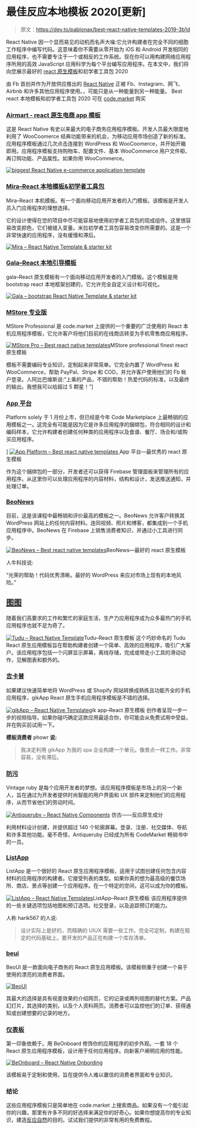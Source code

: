 # 最佳反应本地模板 2020[更新]

> 原文：<https://dev.to/pablonax/best-react-native-templates-2019-3b1d>

React Native 因一个显而易见的动机而名声大噪:它允许构建者在完全不同的细胞工作程序中编写代码。这意味着你不需要从零开始为 iOS 和 Android 开发相同的应用程序，也不需要专注于一个或相反的工作系统。现在你可以用构建网络应用程序所用的高效 JavaScript 应用科学为每个平台编写应用程序。在本文中，我们将向您展示最好的 [react 原生模板](https://code.market/category/react-native/)和初学者工具包 2020

由 Fb 首创并作为开放供应推出的 [React Native](https://facebook.github.io/react-native/) 正被 Fb、Instagram、网飞、Airbnb 和许多其他应用程序使用。，可能只是从一种能量到另一种能量。
Best react 本地模板和初学者工具包 2020 可在 [code.market](http://code.market) 购买

### [Airmart - react 原生电商 app 模板](https://code.market/product/airmart-ecommerce-app-template/)

这是 React Native 有史以来最大的电子商务应用程序模板。开发人员最大限度地利用了 WooCoomerce 经典功能带来的机会，为移动应用市场创造了新的标准。应用程序模板通过几次点击连接到 WordPress 和 WooCoomerce，并开始开箱即用。应用程序模板支持购物车、配置文件、基本 WooCommerce 用户文件柜、再订购功能、产品属性。如果你用 WooCommerce。

[![biggest React Native e-commerce application template ](img/6472a5f1d16f9cd1c06191e34bd7b354.png)](https://code.market/product/airmart-ecommerce-app-template/)

### [Mira–React 本地模板&初学者工具包](https://code.market/product/mira-react-native-template-starter-kit/)

Mira–React 本机模板。有一个面向移动应用开发者的入门模板。该模板是开发人员入门应用程序的理想选择。

它的设计使得在您的项目中尽可能容易地使用初学者工具包的现成组件。这里很容易改变颜色，它们被缝入变量。米拉初学者工具包容易改变你所需要的。这是一个非常快速的应用程序，没有缓慢和滞后。

[![Mira – React Native Template & starter kit](img/fa9a8f329c931af6fa9d8f9a002632e5.png "Mira – React Native Template &amp; starter kit")](https://code.market/product/mira-react-native-template-starter-kit/)

### [Gala–React 本地引导模板](https://code.market/product/gala-react-native-bootstrap-template/)

gala–React 原生模板有一个面向移动应用开发者的入门模板。这个模板是用 bootstrap react 本地框架创建的，它允许完全自定义设计和可视化。

[![Gala – bootstrap React Native Template & starter kit](img/f7dc3b97be73a216ab9b72fdfd63e3c8.png "Gala – React Native Template &amp; starter kit")](https://code.market/product/gala-react-native-bootstrap-template/)

### [MStore 专业版](https://code.market/product/mstore-pro-complete-react-native-template-for-e-commerce/)

MStore Professional 是 code.market 上提供的一个重要的广泛使用的 React 本机应用程序模板，它允许客户将他们目前的在线商店转变为手机零售商应用程序。

[![MStore Pro – Best react native templates](img/0ecb9a5458cb7322d3ff0e8ecb6a84a7.png)](https://code.market/product/mstore-pro-complete-react-native-template-for-e-commerce/)MStore professional finest react 原生模板

模板不需要编码专业知识，定制起来非常简单。它完全内置了 WordPress 和 WooCommerce，帮助 PayPal、Stripe 和 COD，并允许客户使用他们的 Fb 帐户登录。人阿比巴维斯说:“上乘的产品，不错的帮助！热爱代码的标准，以及最终的输出。我想我可以给超过 5 颗星！”]

### [App 平台](https://code.market/product/app-platform-all-in-one-react-native-universal-mobile-app/)

Platform solely 于 1 月份上市，但已经是今年 Code Marketplace 上最畅销的应用模板之一。这完全有可能是因为它是许多应用程序的捆绑包，符合相同的设计和编码样本，它允许构建者创建任何种类的应用程序以及食谱、餐厅、场合和/或购买应用程序。

] [![App Platform – Best react native templates](img/4fe043272e6ba7097d9ebad91873fe4a.png "https://code.market/product/app-platform-all-in-one-react-native-universal-mobile-app/") ](https://code.market/product/app-platform-all-in-one-react-native-universal-mobile-app/) App 平台—最优秀的 react 原生模板

作为这个捆绑包的一部分，开发者还可以获得 Firebase 管理面板来管理所有的应用程序。从这里你可以处理应用程序的内容材料，结构和设计，发送推送通知，并处理订单。

### [BeoNews](https://code.market/product/beonews-pro-react-native-mobile-app-for-wordpress/)

目前，这是该课程中最畅销和评价最高的模板之一。BeoNews 允许客户转换其 WordPress 网站上的任何内容材料。连同视频、照片和博客，都集成到一个手机应用程序中。BeoNews 在 Firebase 上销售消费者知识，并通过小工具进行同步。

[![BeoNews – Best react native templates](img/f0d2a6a7f1c5fd2435091baf116d7a31.png)](https://code.market/product/beonews-pro-react-native-mobile-app-for-wordpress/)BeoNews—最好的 react 原生模板

人牛科技说:

“光荣的帮助！代码优秀清晰。最好的 WordPress 来应对市场上现有的本地风险。”

## [图图](https://code.market/product/tudu-a-react-native-todo-list/)

随着我们高要求的工作和繁忙的家庭生活，生产力应用程序成为众多最热门的手机应用程序也就不足为奇了。

[![Tudu – React Native Template](img/f5d5b771c7634ca5e5d837d8cb96b19e.png "Tudu – React Native Template")](https://code.market/product/tudu-a-react-native-todo-list/)Tudu–React 原生模板
这个巧妙命名的 Tudu React 原生应用模板旨在帮助构建者创建一个简单、高效的应用程序，吸引广大客户。该应用程序包括一个闪屏显示屏幕，离线存储，完成或带走小工具的滑动动作，见解图表和额外的。

### [吉卡普](https://code.market/product/gikapp-react-native-mobile-app-for-wordpress/)

如果建议快速简单地将 WordPress 或 Shopify 网站转换成熟练且功能齐全的手机应用程序，gikApp React 原生手机应用程序模板是不错的选择。

[![gikApp – React Native Template](img/ac59c46c4df0e307e820bcbfd508504f.png "gikApp – React Native Template")](https://code.market/product/gikapp-react-native-mobile-app-for-wordpress/)gik app–React 原生模板
创作者呈现一步一步的视频指导。如果你碰巧确定这款应用最适合你，你可能会从免费试用中受益，并在购买前试用一下。

**模板消费者** phowr **说:**

> 我决定利用 gikApp 为我的 spa 企业构建一个单元。像景点一样工作。非常容易，没有滞后。

### [防污](https://code.market/product/antiqueruby-react-native-material-design-ui-components/)

Vintage ruby 是每个应用开发者的梦想。该应用程序模板是市场上的另一个新人，旨在通过为开发者提供时尚智能的用户界面和 UX 部件来定制他们的应用程序，从而节省他们的劳动时间。

[![Antiqueruby – React Native Components](img/42289e50c1c521708918ae77e280dd64.png "Antiqueruby – React Native Components")](https://code.market/product/antiqueruby-react-native-material-design-ui-components/) 仿古——反应原生成分

利用材料设计创建，并提供超过 140 个轮廓屏幕。登录、注册、社交媒体、导航和许多其他功能。毫不奇怪，Antiqueruby 已经成为所有 CodeMarket 畅销书中的一员。

### [ListApp](https://code.market/product/listapp-listing-directory-mobile-app-by-react-native/)

ListApp 是一个很好的 React 原生应用程序模板，适用于试图创建任何包含内容材料的应用程序的构建者。它接受列表的类型。如果你真的想为最高级的餐饮场所、商店、景点等创建一个应用程序。在一个特定的空间，这可以成为你的模板。

[![ListApp – React Native Templates](img/fca0c1953ac5e0770d1a54bc7cfdb08e.png "ListApp – React Native Templates")](https://code.market/product/listapp-listing-directory-mobile-app-by-react-native/)ListApp–React 原生模板
该应用程序提供的一些关键选项包括地图和预订选项。社交登录，以及追踪预订的能力。

人称 harik567 的人说:

> 设计实际上是好的，而精确的 UIUX 需要一些工作。完全可定制，构建在稳定的代码基础上。要开发的产品正在构建一个库存清单。

### [beui](https://code.market/product/beostore-complete-mobile-ui-template-for-react-native/)

BeoUI 是一款面向电子商务的 React 原生应用模板。该模板侧重于创建一个易于使用的漂亮的消费者界面。

[![BeoUI](img/efa77923e39405806445ce3347349691.png)](https://code.market/product/beostore-complete-mobile-ui-template-for-react-native/)

其最大的选择是具有视差效果的介绍网页，它的记录或两列视图的替代方案。产品幻灯片，其选择的类别，以及个人资料网页。消费者可以监控他们的订单、获得通知或创建想要的记录的地方。

### [仪表板](https://code.market/product/beonboard-complete-onboarding-template-for-react-native-app/)

第一印象依赖于。用 BeOnboard 修饰你的应用程序的初步外观。一套 18 个 React 原生应用程序模板，设计用于任何应用程序。向新客户阐明应用的性能。

[![BeOnboard – React Native Onbording](img/c4308b6389a86550c3b09cd4b0eb4624.png)](https://code.market/product/beonboard-complete-onboarding-template-for-react-native-app/)

该模板易于定制和使用，旨在提供令人难以置信的消费者界面和专业知识。

### 结论

这些应用程序模板只是简单地在 code.market 上搜索商品。如果没有一个能引起你的兴趣，那里有许多不同的好选择来满足你的好奇心。如果你想提高你的专业知识，建造[反应自然](https://code.market/category/react-native/)的目的。试试我们提供的非常有用的免费教程。
